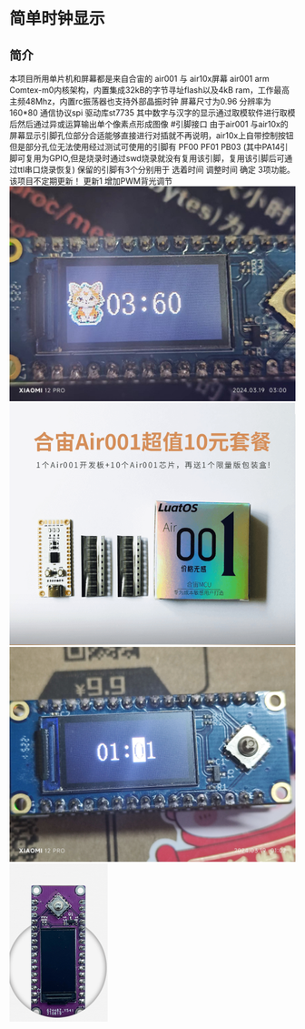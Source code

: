 简单时钟显示
===
简介
----
本项目所用单片机和屏幕都是来自合宙的 air001 与 air10x屏幕 air001 arm Comtex-m0内核架构，内置集成32kB的字节寻址flash以及4kB ram，工作最高主频48Mhz，内置rc振荡器也支持外部晶振时钟
屏幕尺寸为0.96 分辨率为160*80 通信协议spi 驱动库st7735 
其中数字与汉字的显示通过取模软件进行取模后然后通过异或运算输出单个像素点形成图像
#引脚接口
由于air001 与air10x的屏幕显示引脚孔位部分合适能够直接进行对插就不再说明，air10x上自带控制按钮但是部分孔位无法使用经过测试可使用的引脚有
PF00 PF01 PB03 (其中PA14引脚可复用为GPIO,但是烧录时通过swd烧录就没有复用该引脚，复用该引脚后可通过ttl串口烧录恢复)
保留的引脚有3个分别用于 选着时间 调整时间 确定 3项功能。
该项目不定期更新！
更新1 增加PWM背光调节
![image](https://github.com/Mieir/air001-lcdair10x-/blob/main/picture/9bbabb760bb99b871abf8afe679e4d8.jpg)
![image](https://github.com/Mieir/air001-lcdair10x-/blob/main/picture/640.png)
![image](https://github.com/Mieir/air001-lcdair10x-/blob/main/picture/afec5f0d79ee888f91b70405666e188.jpg)
![image](https://github.com/Mieir/air001-lcdair10x-/blob/main/picture/lcd_air101_image.png)